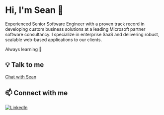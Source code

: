 # Hi, I'm Sean 👋

Experienced Senior Software Engineer with a proven track record in developing custom business solutions at a leading Microsoft partner software consultancy. I specialize in enterprise SaaS and delivering robust, scalable web-based applications to our clients.

Always learning 🤙

## 💡 Talk to me
[Chat with Sean](https://calendly.com/sean-witharrow/time-with-sean)

## 📫 Connect with me
[![LinkedIn](https://img.shields.io/badge/-LinkedIn-0077B5?style=flat&logo=linkedin&logoColor=white)](https://www.linkedin.com/in/sean-lawton-6a03a7b3/)
